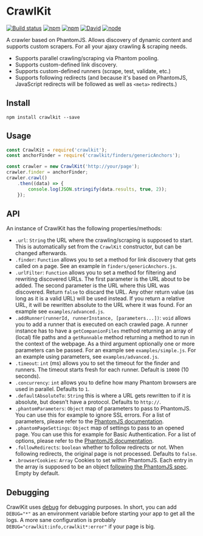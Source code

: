 # CrawlKit
[![Build status](https://img.shields.io/travis/crawlkit/crawlkit/master.svg)](https://travis-ci.org/crawlkit/crawlkit)
[![npm](https://img.shields.io/npm/v/crawlkit.svg)](https://www.npmjs.com/package/crawlkit)
[![npm](https://img.shields.io/npm/l/crawlkit.svg)]()
[![David](https://img.shields.io/david/crawlkit/crawlkit.svg)]()
[![node](https://img.shields.io/node/v/crawlkit.svg)]()

A crawler based on PhantomJS. Allows discovery of dynamic content and supports custom scrapers. For all your ajaxy crawling & scraping needs.

* Supports parallel crawling/scraping via Phantom pooling.
* Supports custom-defined link discovery.
* Supports custom-defined runners (scrape, test, validate, etc.)
* Supports following redirects (and because it's based on PhantomJS, JavaScript redirects will be followed as well as `<meta>` redirects.)

## Install
```console
npm install crawlkit --save
```

## Usage
```javascript
const CrawlKit = require('crawlkit');
const anchorFinder = require('crawlkit/finders/genericAnchors');

const crawler = new CrawlKit('http://your/page');
crawler.finder = anchorFinder;
crawler.crawl()
    .then((data) => {
        console.log(JSON.stringify(data.results, true, 2));
    });
```

## API
An instance of CrawlKit has the following properties/methods:

* `.url`: `String` the URL where the crawling/scraping is supposed to start. This is automatically set from the `CrawlKit` constructor, but can be changed afterwards.
* `.finder`: `Function` allows you to set a method for link discovery that gets called on a page. See an example in `finders/genericAnchors.js`.
* `.urlFilter`: `Function` allows you to set a method for filtering and rewriting discovered URLs. The first parameter is the URL about to be added. The second parameter is the URL where this URL was discovered. Return `false` to discard the URL. Any other return value (as long as it is a valid URL) will be used instead. If you return a relative URL, it will be rewritten absolute to the URL where it was found. For an example see `examples/advanced.js`.
* `.addRunner(runnerId, runnerInstance, [parameters...])`: `void` allows you to add a runner that is executed on each crawled page. A runner instance has to have a `getCompanionFiles` method returning an array of (local) file paths and a `getRunnable` method returning a method to run in the context of the webpage. As a third argument optionally one or more parameters can be passed. For an example see `examples/simple.js`. For an example using parameters, see `examples/advanced.js`.
* `.timeout`: `int` (ms) allows you to set the timeout for the finder and runners. The timeout starts fresh for each runner. Default is `10000` (10 seconds).
* `.concurrency`: `int` allows you to define how many Phantom browsers are used in parallel. Defaults to `1`.
* `.defaultAbsoluteTo`: `String` this is where a URL gets rewritten to if it is absolute, but doesn't have a protocol. Defaults to `http://`.
* `.phantomParameters`: `Object` map of parameters to pass to PhantomJS. You can use this for example to ignore SSL errors. For a list of parameters, please refer to the [PhantomJS documentation](http://phantomjs.org/api/command-line.html).
* `.phantomPageSettings`: `Object` map of settings to pass to an opened page. You can use this for example for Basic Authentication. For a list of options, please refer to the [PhantomJS documentation](http://phantomjs.org/api/webpage/property/settings.html).
* `.followRedirects`: `boolean` whether to follow redirects or not. When following redirects, the original page is not processed. Defaults to `false`.
* `.browserCookies`: `Array` Cookies to set within PhantomJS. Each entry in the array is supposed to be an object [following the PhantomJS spec](http://phantomjs.org/api/webpage/method/add-cookie.html). Empty by default.

## Debugging
CrawlKit uses [debug](https://github.com/visionmedia/debug) for debugging purposes. In short, you can add `DEBUG="*"` as an environment variable before starting your app to get all the logs. A more sane configuration is probably `DEBUG="crawlkit:info,crawlkit*:error"` if your page is big.
